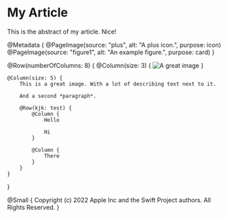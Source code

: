 # My Article

This is the abstract of my article. Nice!

@Metadata {
    @PageImage(source: "plus", alt: "A plus icon.", purpose: icon)
    @PageImage(source: "figure1", alt: "An example figure.", purpose: card)
}

@Row(numberOfColumns: 8) {
    @Column(size: 3) {
        ![A great image](figure1)
    }
    
    @Column(size: 5) {
        This is a great image. With a lot of describing text next to it.
        
        And a second *paragraph*.
        
        @Row(kjk: test) {
            @Column {
                Hello
                
                Hi
            }
            
            @Column {
                There
            }
        }
    }
}

@Small {
    Copyright (c) 2022 Apple Inc and the Swift Project authors. All Rights Reserved.
}

<!-- Copyright (c) 2022 Apple Inc and the Swift Project authors. All Rights Reserved. -->
